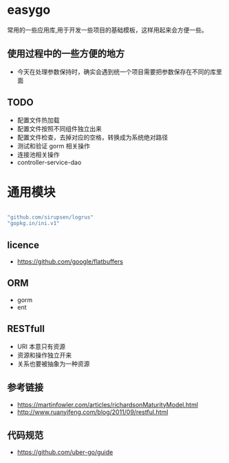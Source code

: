 # easygo

常用的一些应用库,用于开发一些项目的基础模板，这样用起来会方便一些。

## 使用过程中的一些方便的地方

- 今天在处理参数保持时，确实会遇到统一个项目需要把参数保存在不同的库里面

## TODO

- 配置文件热加载
- 配置文件按照不同组件独立出来
- 配置文件检查，去掉对应的空格，转换成为系统绝对路径
- 测试和验证 gorm 相关操作
- 连接池相关操作
- controller-service-dao

# 通用模块

```go

"github.com/sirupsen/logrus"
"gopkg.in/ini.v1"

```

## licence

- https://github.com/google/flatbuffers

## ORM

- gorm
- ent

## RESTfull

- URI 本意只有资源
- 资源和操作独立开来
- 关系也要被抽象为一种资源

## 参考链接

- https://martinfowler.com/articles/richardsonMaturityModel.html
- http://www.ruanyifeng.com/blog/2011/09/restful.html


## 代码规范

- https://github.com/uber-go/guide